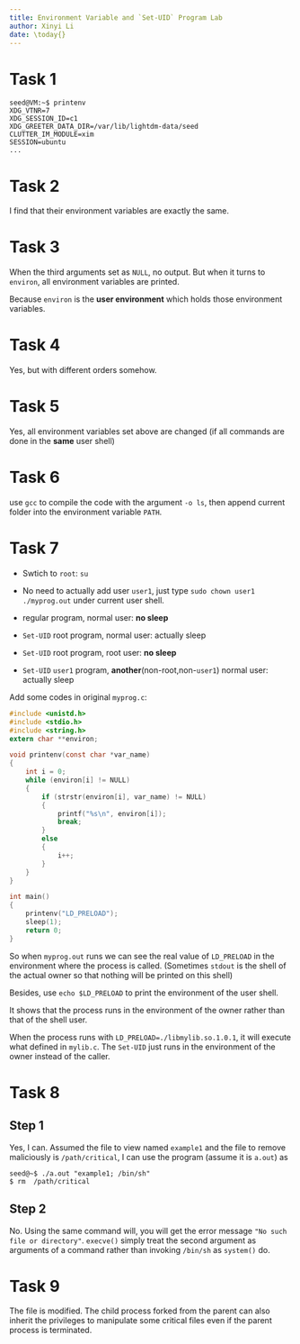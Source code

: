 ```yaml
---
title: Environment Variable and `Set-UID` Program Lab
author: Xinyi Li
date: \today{}
---
```


# Task 1

```shell
seed@VM:~$ printenv
XDG_VTNR=7
XDG_SESSION_ID=c1
XDG_GREETER_DATA_DIR=/var/lib/lightdm-data/seed
CLUTTER_IM_MODULE=xim
SESSION=ubuntu
...
```

# Task 2

I find that their environment variables are exactly the same.

# Task 3

When the third arguments set as `NULL`, no output. But when it turns to `environ`, all environment variables are printed.

Because `environ` is the **user environment** which holds those environment variables.

# Task 4

Yes, but with different orders somehow.

# Task 5

Yes, all environment variables set above are changed (if all commands are done in the **same** user shell)

# Task 6

use `gcc` to compile the code with the argument `-o ls`, then append current folder into the environment variable `PATH`.

# Task 7

- Swtich to `root`: `su`
- No need to actually add user `user1`, just type `sudo chown user1 ./myprog.out` under current user shell.


- regular program, normal user: **no sleep**
- `Set-UID` root program, normal user: actually sleep
- `Set-UID` root program, root user: **no sleep**
- `Set-UID` `user1` program, **another**(non-root,non-`user1`) normal user: actually sleep

Add some codes in original `myprog.c`:

```c
#include <unistd.h>
#include <stdio.h>
#include <string.h>
extern char **environ;

void printenv(const char *var_name)
{
    int i = 0;
    while (environ[i] != NULL)
    {
        if (strstr(environ[i], var_name) != NULL)
        {
            printf("%s\n", environ[i]);
            break;
        }
        else
        {
            i++;
        }
    }
}

int main()
{
    printenv("LD_PRELOAD");
    sleep(1);
    return 0;
}
```

So when `myprog.out` runs we can see the real value of `LD_PRELOAD` in the environment where the process is called. (Sometimes `stdout` is the shell of the actual owner so that nothing will be printed on this shell)

Besides, use `echo $LD_PRELOAD` to print the environment of the user shell.

It shows that the process runs in the environment of the owner rather than that of the shell user.

When the process runs with `LD_PRELOAD=./libmylib.so.1.0.1`, it will execute what defined in `mylib.c`. The `Set-UID` just runs in the environment of the owner instead of the caller.

# Task 8

## Step 1

Yes, I can. Assumed the file to view named `example1` and the file to remove maliciously is `/path/critical`, I can use the program (assume it is `a.out`) as 
```shell
seed@~$ ./a.out "example1; /bin/sh"
$ rm  /path/critical
```
## Step 2

No. Using the same command will, you will get the error message `"No such file or directory"`. `execve()` simply treat the second argument as arguments of a command rather than invoking `/bin/sh` as `system()` do.

# Task 9

The file is modified. The child process forked from the parent can also inherit the privileges to manipulate some critical files even if the parent process is terminated.